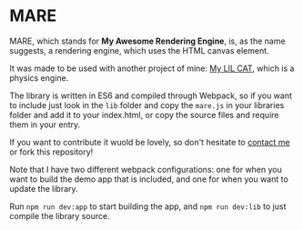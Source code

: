 # MARE

MARE, which stands for **My Awesome Rendering Engine**, is, as the name suggests, a rendering engine, which uses the HTML canvas element.

It was made to be used with another project of mine: [My LIL CAT](https://www.github.com/codinghobby/my-lil-cat), which is a physics engine.

The library is written in ES6 and compiled through Webpack, so if you want to include just look in the `lib` folder and copy the `mare.js` in your libraries folder and add it to your index.html, or copy the source files and require them in your entry.

If you want to contribute it wuold be lovely, so don't hesitate to [contact me](mailto:caneparicorrado@outlook.it) or fork this repository!

Note that I have two different webpack configurations: one for when you want to build the demo app that is included, and one for when you want to update the library.

Run `npm run dev:app` to start building the app, and `npm run dev:lib` to just compile the library source.